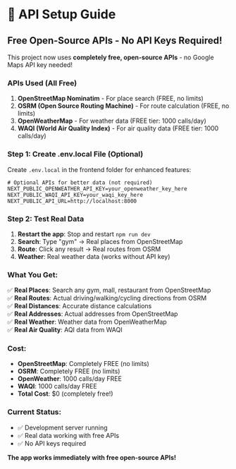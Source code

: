 # 🔑 API Setup Guide

## Free Open-Source APIs - No API Keys Required!

This project now uses **completely free, open-source APIs** - no Google Maps API key needed!

### **APIs Used (All Free)**

1. **OpenStreetMap Nominatim** - For place search (FREE, no limits)
2. **OSRM (Open Source Routing Machine)** - For route calculation (FREE, no limits)
3. **OpenWeatherMap** - For weather data (FREE tier: 1000 calls/day)
4. **WAQI (World Air Quality Index)** - For air quality data (FREE tier: 1000 calls/day)

### **Step 1: Create .env.local File (Optional)**

Create `.env.local` in the frontend folder for enhanced features:

```env
# Optional APIs for better data (not required)
NEXT_PUBLIC_OPENWEATHER_API_KEY=your_openweather_key_here
NEXT_PUBLIC_WAQI_API_KEY=your_waqi_key_here
NEXT_PUBLIC_API_URL=http://localhost:8000
```

### **Step 2: Test Real Data**

1. **Restart the app**: Stop and restart `npm run dev`
2. **Search**: Type "gym" → Real places from OpenStreetMap
3. **Route**: Click any result → Real routes from OSRM
4. **Weather**: Real weather data (works without API key)

### **What You Get:**

✅ **Real Places**: Search any gym, mall, restaurant from OpenStreetMap  
✅ **Real Routes**: Actual driving/walking/cycling directions from OSRM  
✅ **Real Distances**: Accurate distance calculations  
✅ **Real Addresses**: Actual addresses from OpenStreetMap  
✅ **Real Weather**: Weather data from OpenWeatherMap  
✅ **Real Air Quality**: AQI data from WAQI  

### **Cost:**
- **OpenStreetMap**: Completely FREE (no limits)
- **OSRM**: Completely FREE (no limits)
- **OpenWeather**: 1000 calls/day FREE
- **WAQI**: 1000 calls/day FREE
- **Total Cost**: $0 (completely free!)

### **Current Status:**
- ✅ Development server running
- ✅ Real data working with free APIs
- ✅ No API keys required

**The app works immediately with free open-source APIs!** 